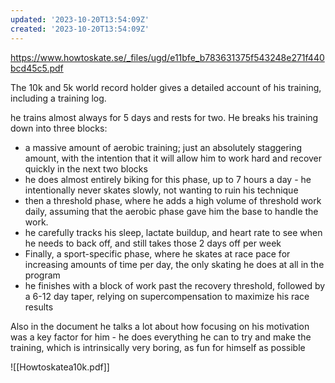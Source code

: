 ```yaml
---
updated: '2023-10-20T13:54:09Z'
created: '2023-10-20T13:54:09Z'
---
```

https://www.howtoskate.se/_files/ugd/e11bfe_b783631375f543248e271f440bcd45c5.pdf

The 10k and 5k world record holder gives a detailed account of his training, including a training log.

he trains almost always for 5 days and rests for two. He breaks his training down into three blocks:  

-   a massive amount of aerobic training; just an absolutely staggering amount, with the intention that it will allow him to work hard and recover quickly in the next two blocks
-   he does almost entirely biking for this phase, up to 7 hours a day - he intentionally never skates slowly, not wanting to ruin his technique
-   then a threshold phase, where he adds a high volume of threshold work daily, assuming that the aerobic phase gave him the base to handle the work.
-   he carefully tracks his sleep, lactate buildup, and heart rate to see when he needs to back off, and still takes those 2 days off per week
-   Finally, a sport-specific phase, where he skates at race pace for increasing amounts of time per day, the only skating he does at all in the program
-   he finishes with a block of work past the recovery threshold, followed by a 6-12 day taper, relying on supercompensation to maximize his race results

Also in the document he talks a lot about how focusing on his motivation was a key factor for him - he does everything he can to try and make the training, which is intrinsically very boring, as fun for himself as possible


![[Howtoskatea10k.pdf]]